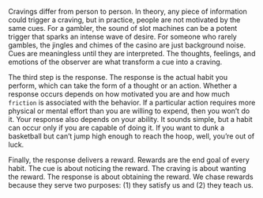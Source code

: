 Cravings differ from person to person. In theory, any piece of
information could trigger a craving, but in practice, people are not
motivated by the same cues. For a gambler, the sound of slot machines
can be a potent trigger that sparks an intense wave of desire. For
someone who rarely gambles, the jingles and chimes of the casino are
just background noise. Cues are meaningless until they are
interpreted. The thoughts, feelings, and emotions of the observer are
what transform a cue into a craving.

The third step is the response. The response is the actual habit you
perform, which can take the form of a thought or an action. Whether a
response occurs depends on how motivated you are and how much
`friction` is associated with the behavior. If a particular action requires
more physical or mental effort than you are willing to expend, then
you won’t do it. Your response also depends on your ability. It sounds
simple, but a habit can occur only if you are capable of doing it. If you
want to dunk a basketball but can’t jump high enough to reach the
hoop, well, you’re out of luck.

Finally, the response delivers a reward. Rewards are the end goal of
every habit. The cue is about noticing the reward. The craving is about
wanting the reward. The response is about obtaining the reward. We
chase rewards because they serve two purposes: (1) they satisfy us and
(2) they teach us.